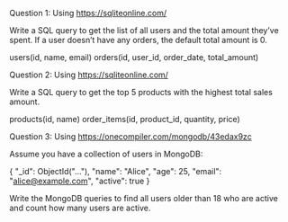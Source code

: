 Question 1: Using https://sqliteonline.com/

Write a SQL query to get the list of all users and the total amount they’ve spent. If a user doesn’t have any orders, the default total amount is 0.

users(id, name, email)
orders(id, user_id, order_date, total_amount)

Question 2: Using https://sqliteonline.com/

Write a SQL query to get the top 5 products with the highest total sales amount.

products(id, name)
order_items(id, product_id, quantity, price)

Question 3: Using https://onecompiler.com/mongodb/43edax9zc

Assume you have a collection of users in MongoDB:

{
  "_id": ObjectId("..."),
  "name": "Alice",
  "age": 25,
  "email": "alice@example.com",
  "active": true
}

Write the MongoDB queries to find all users older than 18 who are active and count how many users are active.
